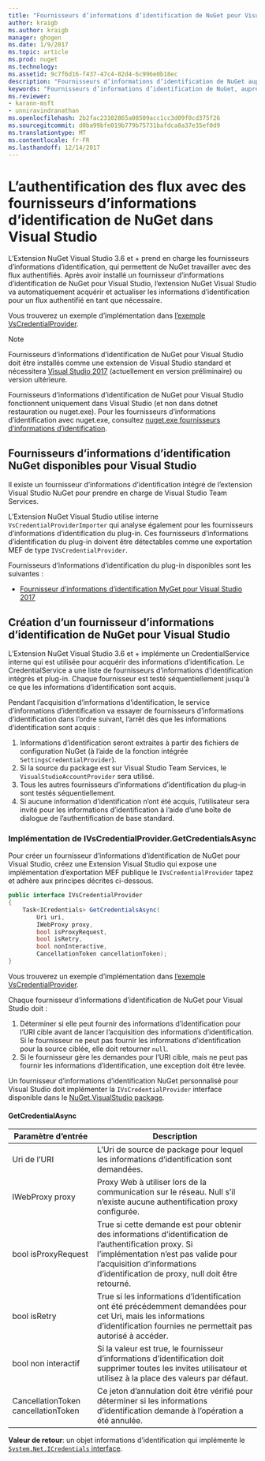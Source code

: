```yaml
---
title: "Fournisseurs d’informations d’identification de NuGet pour Visual Studio | Documents Microsoft"
author: kraigb
ms.author: kraigb
manager: ghogen
ms.date: 1/9/2017
ms.topic: article
ms.prod: nuget
ms.technology: 
ms.assetid: 9c7f6d16-f437-47c4-82d4-6c996e0b18ec
description: "Fournisseurs d’informations d’identification de NuGet auprès de flux en implémentant l’interface IVsCredentialProvider dans une extension Visual Studio."
keywords: "Fournisseurs d’informations d’identification de NuGet, auprès de l’alimentation, auprès de la galerie, extension de visual studio NuGet"
ms.reviewer:
- karann-msft
- unniravindranathan
ms.openlocfilehash: 2b2fac23102865a08509acc1cc3d09f0cd375f26
ms.sourcegitcommit: d0ba99bfe019b779b75731bafdca8a37e35ef0d9
ms.translationtype: MT
ms.contentlocale: fr-FR
ms.lasthandoff: 12/14/2017
---
```

# <a name="authenticating-feeds-in-visual-studio-with-nuget-credential-providers"></a>L’authentification des flux avec des fournisseurs d’informations d’identification de NuGet dans Visual Studio

L’Extension NuGet Visual Studio 3.6 et + prend en charge les fournisseurs d’informations d’identification, qui permettent de NuGet travailler avec des flux authentifiés.
Après avoir installé un fournisseur d’informations d’identification de NuGet pour Visual Studio, l’extension NuGet Visual Studio va automatiquement acquérir et actualiser les informations d’identification pour un flux authentifié en tant que nécessaire.

Vous trouverez un exemple d’implémentation dans [l’exemple VsCredentialProvider](https://github.com/NuGet/Samples/tree/master/VsCredentialProvider).

> [!Note]
> Fournisseurs d’informations d’identification de NuGet pour Visual Studio doit être installés comme une extension de Visual Studio standard et nécessitera [Visual Studio 2017](https://aka.ms/vs/15/preview/vs_enterprise) (actuellement en version préliminaire) ou version ultérieure.
>
> Fournisseurs d’informations d’identification de NuGet pour Visual Studio fonctionnent uniquement dans Visual Studio (et non dans dotnet restauration ou nuget.exe). Pour les fournisseurs d’informations d’identification avec nuget.exe, consultez [nuget.exe fournisseurs d’informations d’identification](nuget-exe-Credential-providers.md).

## <a name="available-nuget-credential-providers-for-visual-studio"></a>Fournisseurs d’informations d’identification NuGet disponibles pour Visual Studio

Il existe un fournisseur d’informations d’identification intégré de l’extension Visual Studio NuGet pour prendre en charge de Visual Studio Team Services.

L’Extension NuGet Visual Studio utilise interne `VsCredentialProviderImporter` qui analyse également pour les fournisseurs d’informations d’identification du plug-in. Ces fournisseurs d’informations d’identification du plug-in doivent être détectables comme une exportation MEF de type `IVsCredentialProvider`.

Fournisseurs d’informations d’identification du plug-in disponibles sont les suivantes :

- [Fournisseur d’informations d’identification MyGet pour Visual Studio 2017](http://docs.myget.org/docs/reference/credential-provider-for-visual-studio)

## <a name="creating-a-nuget-credential-provider-for-visual-studio"></a>Création d’un fournisseur d’informations d’identification de NuGet pour Visual Studio

L’Extension NuGet Visual Studio 3.6 et + implémente un CredentialService interne qui est utilisée pour acquérir des informations d’identification. Le CredentialService a une liste de fournisseurs d’informations d’identification intégrés et plug-in. Chaque fournisseur est testé séquentiellement jusqu'à ce que les informations d’identification sont acquis.

Pendant l’acquisition d’informations d’identification, le service d’informations d’identification va essayer de fournisseurs d’informations d’identification dans l’ordre suivant, l’arrêt dès que les informations d’identification sont acquis :

1. Informations d’identification seront extraites à partir des fichiers de configuration NuGet (à l’aide de la fonction intégrée `SettingsCredentialProvider`).
1. Si la source du package est sur Visual Studio Team Services, le `VisualStudioAccountProvider` sera utilisé.
1. Tous les autres fournisseurs d’informations d’identification du plug-in sont testés séquentiellement.
1. Si aucune information d’identification n’ont été acquis, l’utilisateur sera invité pour les informations d’identification à l’aide d’une boîte de dialogue de l’authentification de base standard.

### <a name="implementing-ivscredentialprovidergetcredentialsasync"></a>Implémentation de IVsCredentialProvider.GetCredentialsAsync

Pour créer un fournisseur d’informations d’identification de NuGet pour Visual Studio, créez une Extension Visual Studio qui expose une implémentation d’exportation MEF publique le `IVsCredentialProvider` tapez et adhère aux principes décrites ci-dessous.

```cs
public interface IVsCredentialProvider
{
    Task<ICredentials> GetCredentialsAsync(
        Uri uri,
        IWebProxy proxy,
        bool isProxyRequest,
        bool isRetry,
        bool nonInteractive,
        CancellationToken cancellationToken);
}
```

Vous trouverez un exemple d’implémentation dans [l’exemple VsCredentialProvider](https://github.com/NuGet/Samples/tree/master/VsCredentialProvider).

Chaque fournisseur d’informations d’identification de NuGet pour Visual Studio doit :

1. Déterminer si elle peut fournir des informations d’identification pour l’URI cible avant de lancer l’acquisition des informations d’identification. Si le fournisseur ne peut pas fournir les informations d’identification pour la source ciblée, elle doit retourner `null`.
1. Si le fournisseur gère les demandes pour l’URI cible, mais ne peut pas fournir les informations d’identification, une exception doit être levée.

Un fournisseur d’informations d’identification NuGet personnalisé pour Visual Studio doit implémenter la `IVsCredentialProvider` interface disponible dans le [NuGet.VisualStudio package](https://www.nuget.org/packages/NuGet.VisualStudio/).

#### <a name="getcredentialasync"></a>GetCredentialAsync

| Paramètre d’entrée |Description|
| ----------------|-----------|
| Uri de l’URI | L’Uri de source de package pour lequel les informations d’identification sont demandées.|
| IWebProxy proxy | Proxy Web à utiliser lors de la communication sur le réseau. Null s’il n’existe aucune authentification proxy configurée. |
| bool isProxyRequest | True si cette demande est pour obtenir des informations d’identification de l’authentification proxy. Si l’implémentation n’est pas valide pour l’acquisition d’informations d’identification de proxy, null doit être retourné. |
| bool isRetry | True si les informations d’identification ont été précédemment demandées pour cet Uri, mais les informations d’identification fournies ne permettait pas autorisé à accéder. |
| bool non interactif | Si la valeur est true, le fournisseur d’informations d’identification doit supprimer toutes les invites utilisateur et utilisez à la place des valeurs par défaut. |
| CancellationToken cancellationToken | Ce jeton d’annulation doit être vérifié pour déterminer si les informations d’identification demande à l’opération a été annulée. |
  
**Valeur de retour**: un objet informations d’identification qui implémente le [ `System.Net.ICredentials` interface](https://msdn.microsoft.com/library/system.net.icredentials.aspx).
